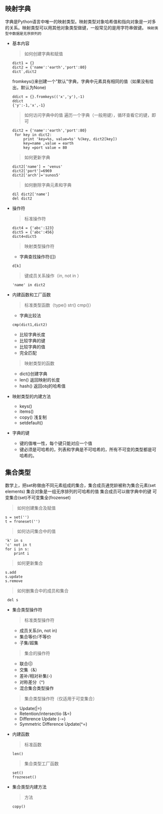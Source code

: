 ## 映射字典

   字典是Python语言中唯一的映射类型。映射类型对象哈希值和指向对象是一对多的关系。映射类型可以用其他对象类型做键，一般常见的是用字符串做键。
   `映射类型中数据是无序排列的`

- 基本内容

   >如何创建字典和赋值
   ```
   dict1 = {}
   dict2 = {'name':'earth','port':80}
   dict`,dict2
   ```
   fromkeys()来创建一个"默认"字典，字典中元素具有相同的值（如果没有给出，默认为None)
   ```
   ddict = {}.fromkeys(('x','y'),-1)
   ddict
   {'y':-1,'x',-1}
   ```
   > 如何访问字典中的值
   遍历一个字典（一般用键），循环查看它的键，即可
   ```
   dict2 = {'name':'earth','port':80}
    for key in dict2:
        print 'key=%s, value=%s' %(key, dict2[key])
        key=name ,value = earth
        key =port value = 80
   ```
   > 如何更新字典
   ```
   dict2['name'] = 'venus'
   dict2['port']=6969
   dict2['arch']='sunos5'
   ```
   > 如何删除字典元素和字典
   ```
   dil dict2['name']
   del dict2

   ```

- 操作符

   > 标准操作符
   ```
   dict4 = {'abc':123}
   dict5 = {'abc':456}
   dict4<dict5
   ```
   >映射类型操作符
    - 字典查找操作符([])
    ```
    d[k]

    ```
   > 键成员关系操作（in, not in ）
   ```
   'name' in dict2
   ```
- 内建函数和工厂函数

   >标准类型函数（type() str() cmp()）
   - 字典比较法
   ```
   cmp(dict1,dict2)
   ```
    + 比较字典长度
    + 比较字典的键
    + 比较字典的值
    + 完全匹配
   >映射类型的函数
   - dict()创建字典
   - len() 返回映射的长度
   - hash() 返回obj的哈希值
- 映射类型的内建方法
   + keys()
   + items()
   + copy() 浅复制
   + setdefault()
- 字典的键
   + 键的值唯一性，每个键只能对应一个值
   + 键必须是可哈希的，列表和字典是不可哈希的，所有不可变的类型都是可哈希的。


## 集合类型

   数学上，把set称做由不同元素组成的集合，集合成员通党龄被称为集合元素(set elements)
   集合对象是一组无序排列的可哈希的值
   集合成员可以做字典中的键
   可变集合(set)不可变集全(frozenset)

   > 如何创建集合及赋值
   ```
   s = set('')
   t = froneset('')

   ```
   > 如何访问集合中的值
   ```
   'k' in s
   'c' not in t
   for i in s:
       print i
   ```
   > 如何更新集合
   ```
   s.add
   s.update
   s.remove
   ```
   >如何删集合中的成员和集合

   ```
    del s
   ```
-  集合类型操作符

    > 标准类型操作符
    - 成员关系(in, not in)
    - 集合等价/不等价
    - 子集/超集
    >集合的操作符
    - 联合(|)
    - 交集（&）
    - 差补/相对补集(-)
    - 对称差分（^)
    - 混合集合类型操作
    > 集合类型操作符（仅适用于可变集合）
    - Update(|=)
    - Retention/intersectio (&=)
    - Difference Update (-=)
    - Symmetric Difference Update(^=)
- 内建函数
    > 标准函数
    ```
    len()
    ```
    > 集合类型工厂函数
    ```
    set()
    frozneset()
    ```
- 集合类型内建方法
    > 方法
    ```
    copy()
    ```
